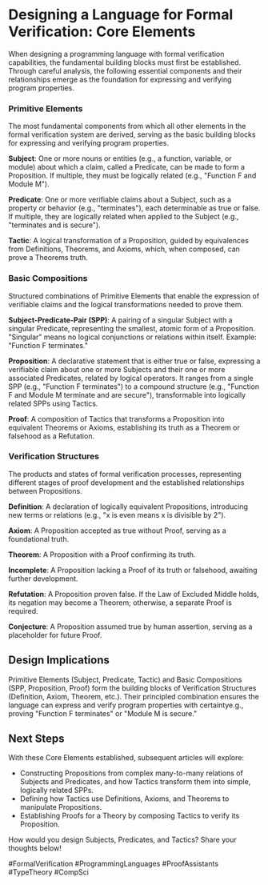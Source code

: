 # Designing a Language for Formal Verification: Core Elements

When designing a programming language with formal verification capabilities, 
the fundamental building blocks must first be established. Through careful 
analysis, the following essential components and their relationships emerge as 
the foundation for expressing and verifying program properties.

### Primitive Elements

The most fundamental components from which all other elements in the formal 
verification system are derived, serving as the basic building blocks for 
expressing and verifying program properties.

**Subject**:  One or more nouns or entities (e.g., a function, variable, or 
module) about which a claim, called a Predicate, can be made to form a 
Proposition. If multiple, they must be logically related (e.g., "Function F and 
Module M").

**Predicate**:  One or more verifiable claims about a Subject, such as a 
property or behavior (e.g., "terminates"), each determinable as true or false. 
If multiple, they are logically related when applied to the Subject (e.g., 
"terminates and is secure").

**Tactic**:  A logical transformation of a Proposition, guided by equivalences 
from Definitions, Theorems, and Axioms, which, when composed, can prove a 
Theorems truth.

### Basic Compositions

Structured combinations of Primitive Elements that enable the expression of 
verifiable claims and the logical transformations needed to prove them.

**Subject-Predicate-Pair (SPP)**:  A pairing of a singular Subject with a 
singular Predicate, representing the smallest, atomic form of a Proposition. 
"Singular" means no logical conjunctions or relations within itself. Example: 
"Function F terminates."

**Proposition**:  A declarative statement that is either true or false, 
expressing a verifiable claim about one or more Subjects and their one or more 
associated Predicates, related by logical operators. It ranges from a single 
SPP (e.g., "Function F terminates") to a compound structure (e.g., "Function F 
and Module M terminate and are secure"), transformable into logically related 
SPPs using Tactics.

**Proof**:  A composition of Tactics that transforms a Proposition into 
equivalent Theorems or Axioms, establishing its truth as a Theorem or falsehood 
as a Refutation.

### Verification Structures

The products and states of formal verification processes, representing 
different stages of proof development and the established relationships between 
Propositions.

**Definition**:  A declaration of logically equivalent Propositions, 
introducing new terms or relations (e.g., "x is even means x is divisible by 
2").

**Axiom**:  A Proposition accepted as true without Proof, serving as a 
foundational truth.

**Theorem**:  A Proposition with a Proof confirming its truth.

**Incomplete**:  A Proposition lacking a Proof of its truth or falsehood, 
awaiting further development.

**Refutation**:  A Proposition proven false. If the Law of Excluded Middle 
holds, its negation may become a Theorem; otherwise, a separate Proof is 
required.

**Conjecture**:  A Proposition assumed true by human assertion, serving as a 
placeholder for future Proof.

## Design Implications

Primitive Elements (Subject, Predicate, Tactic) and Basic Compositions (SPP, 
Proposition, Proof) form the building blocks of Verification Structures 
(Definition, Axiom, Theorem, etc.). Their principled combination ensures the 
language can express and verify program properties with certaintye.g., proving 
"Function F terminates" or "Module M is secure."

## Next Steps

With these Core Elements established, subsequent articles will explore:

- Constructing Propositions from complex many-to-many relations of Subjects and 
  Predicates, and how Tactics transform them into simple, logically related SPPs.
- Defining how Tactics use Definitions, Axioms, and Theorems to manipulate 
  Propositions.
- Establishing Proofs for a Theory by composing Tactics to verify its 
  Proposition.

How would you design Subjects, Predicates, and Tactics? Share your thoughts below!

#FormalVerification #ProgrammingLanguages #ProofAssistants #TypeTheory #CompSci
